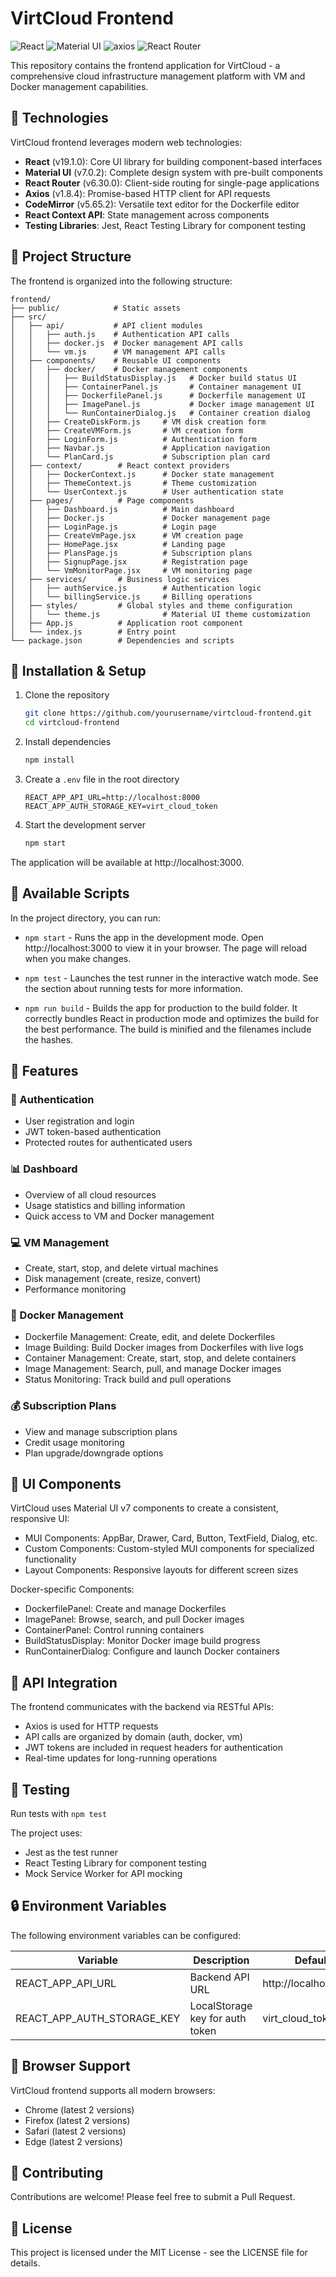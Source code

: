 # VirtCloud Frontend

![React](https://img.shields.io/badge/React-19.1.0-61DAFB?style=for-the-badge&logo=react)
![Material UI](https://img.shields.io/badge/Material%20UI-7.0.2-007FFF?style=for-the-badge&logo=mui)
![axios](https://img.shields.io/badge/axios-1.8.4-5A29E4?style=for-the-badge)
![React Router](https://img.shields.io/badge/React%20Router-6.30.0-CA4245?style=for-the-badge&logo=react-router)

This repository contains the frontend application for VirtCloud - a comprehensive cloud infrastructure management platform with VM and Docker management capabilities.

## 🚀 Technologies

VirtCloud frontend leverages modern web technologies:

- **React** (v19.1.0): Core UI library for building component-based interfaces
- **Material UI** (v7.0.2): Complete design system with pre-built components
- **React Router** (v6.30.0): Client-side routing for single-page applications
- **Axios** (v1.8.4): Promise-based HTTP client for API requests
- **CodeMirror** (v5.65.2): Versatile text editor for the Dockerfile editor
- **React Context API**: State management across components
- **Testing Libraries**: Jest, React Testing Library for component testing

## 📂 Project Structure

The frontend is organized into the following structure:

```
frontend/
├── public/            # Static assets
├── src/
│   ├── api/           # API client modules
│   │   ├── auth.js    # Authentication API calls
│   │   ├── docker.js  # Docker management API calls
│   │   └── vm.js      # VM management API calls
│   ├── components/    # Reusable UI components
│   │   ├── docker/    # Docker management components
│   │   │   ├── BuildStatusDisplay.js   # Docker build status UI
│   │   │   ├── ContainerPanel.js       # Container management UI
│   │   │   ├── DockerfilePanel.js      # Dockerfile management UI
│   │   │   ├── ImagePanel.js           # Docker image management UI
│   │   │   └── RunContainerDialog.js   # Container creation dialog
│   │   ├── CreateDiskForm.js     # VM disk creation form
│   │   ├── CreateVMForm.js       # VM creation form
│   │   ├── LoginForm.js          # Authentication form
│   │   ├── Navbar.js             # Application navigation
│   │   └── PlanCard.js           # Subscription plan card
│   ├── context/        # React context providers
│   │   ├── DockerContext.js      # Docker state management
│   │   ├── ThemeContext.js       # Theme customization
│   │   └── UserContext.js        # User authentication state
│   ├── pages/          # Page components
│   │   ├── Dashboard.js          # Main dashboard
│   │   ├── Docker.js             # Docker management page
│   │   ├── LoginPage.js          # Login page
│   │   ├── CreateVmPage.jsx      # VM creation page
│   │   ├── HomePage.jsx          # Landing page
│   │   ├── PlansPage.js          # Subscription plans
│   │   ├── SignupPage.jsx        # Registration page
│   │   └── VmMonitorPage.jsx     # VM monitoring page
│   ├── services/       # Business logic services
│   │   ├── authService.js        # Authentication logic
│   │   └── billingService.js     # Billing operations
│   ├── styles/         # Global styles and theme configuration
│   │   └── theme.js              # Material UI theme customization
│   ├── App.js          # Application root component
│   └── index.js        # Entry point
└── package.json        # Dependencies and scripts
```

## 🔧 Installation & Setup

1. Clone the repository
   ```bash
   git clone https://github.com/yourusername/virtcloud-frontend.git
   cd virtcloud-frontend
   ```

2. Install dependencies
   ```bash
   npm install
   ```

3. Create a `.env` file in the root directory
   ```
   REACT_APP_API_URL=http://localhost:8000
   REACT_APP_AUTH_STORAGE_KEY=virt_cloud_token
   ```

4. Start the development server
   ```bash
   npm start
   ```

The application will be available at http://localhost:3000.

## 📜 Available Scripts

In the project directory, you can run:

- `npm start` - Runs the app in the development mode. Open http://localhost:3000 to view it in your browser. The page will reload when you make changes.

- `npm test` - Launches the test runner in the interactive watch mode. See the section about running tests for more information.

- `npm run build` - Builds the app for production to the build folder. It correctly bundles React in production mode and optimizes the build for the best performance. The build is minified and the filenames include the hashes.

## 🌈 Features

### 🔐 Authentication
- User registration and login
- JWT token-based authentication
- Protected routes for authenticated users

### 📊 Dashboard
- Overview of all cloud resources
- Usage statistics and billing information
- Quick access to VM and Docker management

### 💻 VM Management
- Create, start, stop, and delete virtual machines
- Disk management (create, resize, convert)
- Performance monitoring

### 🐳 Docker Management
- Dockerfile Management: Create, edit, and delete Dockerfiles
- Image Building: Build Docker images from Dockerfiles with live logs
- Container Management: Create, start, stop, and delete containers
- Image Management: Search, pull, and manage Docker images
- Status Monitoring: Track build and pull operations

### 💰 Subscription Plans
- View and manage subscription plans
- Credit usage monitoring
- Plan upgrade/downgrade options

## 🎨 UI Components

VirtCloud uses Material UI v7 components to create a consistent, responsive UI:

- MUI Components: AppBar, Drawer, Card, Button, TextField, Dialog, etc.
- Custom Components: Custom-styled MUI components for specialized functionality
- Layout Components: Responsive layouts for different screen sizes

Docker-specific Components:
- DockerfilePanel: Create and manage Dockerfiles
- ImagePanel: Browse, search, and pull Docker images
- ContainerPanel: Control running containers
- BuildStatusDisplay: Monitor Docker image build progress
- RunContainerDialog: Configure and launch Docker containers

## 🔌 API Integration

The frontend communicates with the backend via RESTful APIs:
- Axios is used for HTTP requests
- API calls are organized by domain (auth, docker, vm)
- JWT tokens are included in request headers for authentication
- Real-time updates for long-running operations

## 🧪 Testing

Run tests with `npm test`

The project uses:
- Jest as the test runner
- React Testing Library for component testing
- Mock Service Worker for API mocking

## 🔒 Environment Variables

The following environment variables can be configured:

| Variable | Description | Default |
|----------|-------------|---------|
| REACT_APP_API_URL | Backend API URL | http://localhost:8000 |
| REACT_APP_AUTH_STORAGE_KEY | LocalStorage key for auth token | virt_cloud_token |

## 📱 Browser Support

VirtCloud frontend supports all modern browsers:
- Chrome (latest 2 versions)
- Firefox (latest 2 versions)
- Safari (latest 2 versions)
- Edge (latest 2 versions)

## 🤝 Contributing

Contributions are welcome! Please feel free to submit a Pull Request.

## 📄 License

This project is licensed under the MIT License - see the LICENSE file for details.
